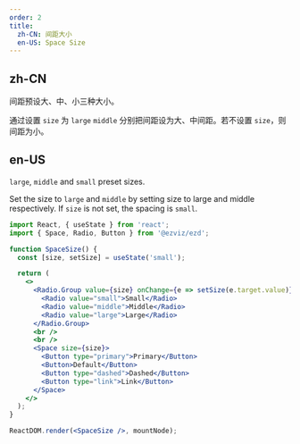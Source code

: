 ```yaml
---
order: 2
title:
  zh-CN: 间距大小
  en-US: Space Size
---
```


## zh-CN

间距预设大、中、小三种大小。

通过设置 `size` 为 `large` `middle` 分别把间距设为大、中间距。若不设置 `size`，则间距为小。

## en-US

`large`, `middle` and `small` preset sizes.

Set the size to `large` and `middle` by setting size to large and middle respectively. If `size` is not set, the spacing is `small`.

```jsx
import React, { useState } from 'react';
import { Space, Radio, Button } from '@ezviz/ezd';

function SpaceSize() {
  const [size, setSize] = useState('small');

  return (
    <>
      <Radio.Group value={size} onChange={e => setSize(e.target.value)}>
        <Radio value="small">Small</Radio>
        <Radio value="middle">Middle</Radio>
        <Radio value="large">Large</Radio>
      </Radio.Group>
      <br />
      <br />
      <Space size={size}>
        <Button type="primary">Primary</Button>
        <Button>Default</Button>
        <Button type="dashed">Dashed</Button>
        <Button type="link">Link</Button>
      </Space>
    </>
  );
}

ReactDOM.render(<SpaceSize />, mountNode);
```
